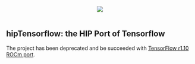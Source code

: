 <div align="center">
  <img src="https://www.tensorflow.org/images/tf_logo_transp.png"><br><br>
</div>

## hipTensorflow:  the HIP Port of Tensorflow

The project has been deprecated and be succeeded with [TensorFlow r1.10 ROCm port](https://github.com/ROCmSoftwarePlatform/tensorflow-upstream).
